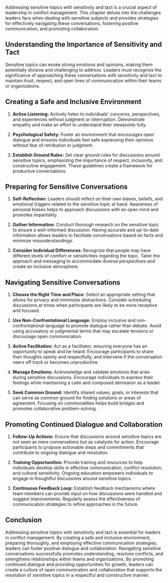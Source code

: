 
Addressing sensitive topics with sensitivity and tact is a crucial aspect of leadership in conflict management. This chapter delves into the challenges leaders face when dealing with sensitive subjects and provides strategies for effectively navigating these conversations, fostering positive communication, and promoting collaboration.

**Understanding the Importance of Sensitivity and Tact**
--------------------------------------------------------

Sensitive topics can evoke strong emotions and opinions, making them potentially divisive and challenging to address. Leaders must recognize the significance of approaching these conversations with sensitivity and tact to maintain trust, respect, and open lines of communication within their teams or organizations.

**Creating a Safe and Inclusive Environment**
---------------------------------------------

1. **Active Listening:** Actively listen to individuals' concerns, perspectives, and experiences without judgment or interruption. Demonstrate empathy and make an effort to understand their viewpoints fully.

2. **Psychological Safety:** Foster an environment that encourages open dialogue and ensures individuals feel safe expressing their opinions without fear of retribution or judgment.

3. **Establish Ground Rules:** Set clear ground rules for discussions around sensitive topics, emphasizing the importance of respect, inclusivity, and constructive engagement. These guidelines create a framework for productive conversations.

**Preparing for Sensitive Conversations**
-----------------------------------------

1. **Self-Reflection:** Leaders should reflect on their own biases, beliefs, and emotional triggers related to the sensitive topic at hand. Awareness of personal biases helps to approach discussions with an open mind and promotes impartiality.

2. **Gather Information:** Conduct thorough research on the sensitive topic to ensure a well-informed discussion. Having accurate and up-to-date information allows leaders to facilitate conversations based on facts and minimize misunderstandings.

3. **Consider Individual Differences:** Recognize that people may have different levels of comfort or sensitivities regarding the topic. Tailor the approach and messaging to accommodate diverse perspectives and create an inclusive atmosphere.

**Navigating Sensitive Conversations**
--------------------------------------

1. **Choose the Right Time and Place:** Select an appropriate setting that allows for privacy and minimizes distractions. Consider scheduling discussions at times when participants are likely to be more receptive and focused.

2. **Use Non-Confrontational Language:** Employ inclusive and non-confrontational language to promote dialogue rather than debate. Avoid using accusatory or judgmental terms that may escalate tensions or discourage open communication.

3. **Active Facilitation:** Act as a facilitator, ensuring everyone has an opportunity to speak and be heard. Encourage participants to share their thoughts openly and respectfully, and intervene if the conversation veers off track or becomes unproductive.

4. **Manage Emotions:** Acknowledge and validate emotions that arise during sensitive discussions. Encourage individuals to express their feelings while maintaining a calm and composed demeanor as a leader.

5. **Seek Common Ground:** Identify shared values, goals, or interests that can serve as common ground for finding solutions or areas of agreement. Focusing on commonalities helps build bridges and promotes collaborative problem-solving.

**Promoting Continued Dialogue and Collaboration**
--------------------------------------------------

1. **Follow-Up Actions:** Ensure that discussions around sensitive topics are not seen as mere conversations but as catalysts for action. Encourage participants to propose actionable steps and commitments that contribute to ongoing dialogue and resolution.

2. **Training Opportunities:** Provide training and resources to help individuals develop skills in effective communication, conflict resolution, and cultural sensitivity. Ongoing education empowers individuals to engage in thoughtful discussions around sensitive topics.

3. **Continuous Feedback Loop:** Establish feedback mechanisms where team members can provide input on how discussions were handled and suggest improvements. Regularly assess the effectiveness of communication strategies to refine approaches in the future.

**Conclusion**
--------------

Addressing sensitive topics with sensitivity and tact is essential for leaders in conflict management. By creating a safe and inclusive environment, preparing thoroughly, and employing effective communication strategies, leaders can foster positive dialogue and collaboration. Navigating sensitive conversations successfully promotes understanding, resolves conflicts, and strengthens relationships within teams and organizations. By promoting continued dialogue and providing opportunities for growth, leaders can create a culture of open communication and collaboration that supports the resolution of sensitive topics in a respectful and constructive manner.
